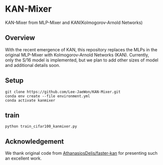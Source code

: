 # KAN-Mixer
KAN-Mixer from MLP-Mixer and KAN(Kolmogorov-Arnold Networks)

## Overview
With the recent emergence of KAN, this repository replaces the MLPs in the original MLP-Mixer with Kolmogorov-Arnold Networks (KAN). Currently, only the S/16 model is implemented, but we plan to add other sizes of model and additional details soon.

## Setup
```
git clone https://github.com/Lee-JaeWon/KAN-Mixer.git
conda env create --file environment.yml
conda activate kanmixer
```

## train
```
python train_cifar100_kanmixer.py
```

## Acknowledgement
We thank original code from [AthanasiosDelis/faster-kan](https://github.com/AthanasiosDelis/faster-kan) for presenting such an excellent work.